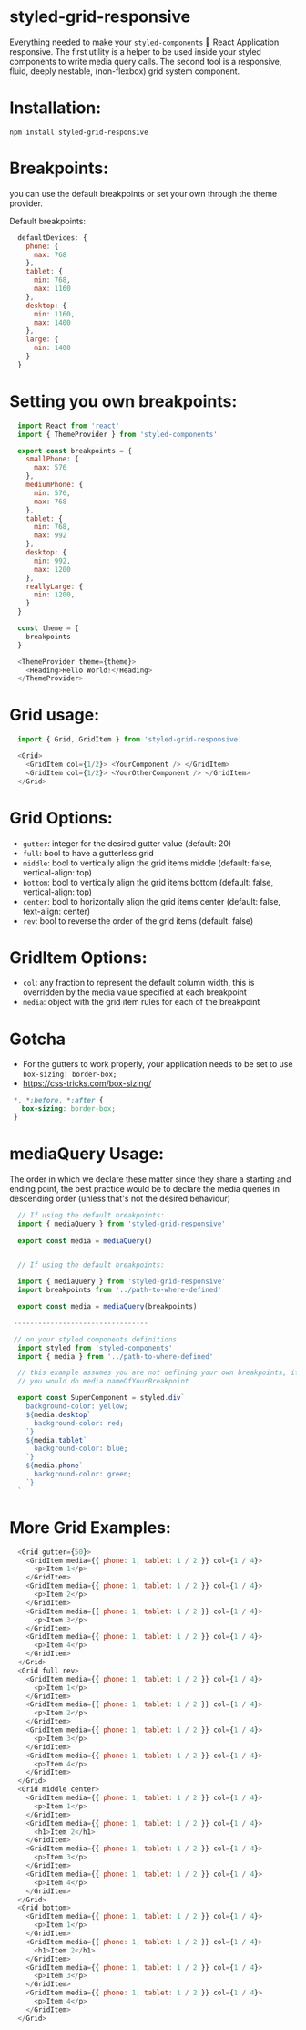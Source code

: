 # styled-grid-responsive
Everything needed to make your `styled-components` 💅 React Application responsive.
The first utility is a helper to be used inside your styled components to write media query calls.
The second tool is a responsive, fluid, deeply nestable, (non-flexbox) grid system component.

# Installation:
`npm install styled-grid-responsive`

# Breakpoints:
you can use the default breakpoints or set your own through the theme provider.

Default breakpoints:

 ````javascript
   defaultDevices: {
     phone: {
       max: 768
     },
     tablet: {
       min: 768,
       max: 1160
     },
     desktop: {
       min: 1160,
       max: 1400
     },
     large: {
       min: 1400
     }
   }
 ````

# Setting you own breakpoints:

````javascript
  import React from 'react'
  import { ThemeProvider } from 'styled-components'

  export const breakpoints = {
    smallPhone: {
      max: 576
    },
    mediumPhone: {
      min: 576,
      max: 768
    },
    tablet: {
      min: 768,
      max: 992
    },
    desktop: {
      min: 992,
      max: 1200
    },
    reallyLarge: {
      min: 1200,
    }
  }

  const theme = {
    breakpoints
  }

  <ThemeProvider theme={theme}>
    <Heading>Hello World!</Heading>
  </ThemeProvider>
````

# Grid usage:
````javascript
  import { Grid, GridItem } from 'styled-grid-responsive'

  <Grid>
    <GridItem col={1/2}> <YourComponent /> </GridItem>
    <GridItem col={1/2}> <YourOtherComponent /> </GridItem>
  </Grid>

````
# Grid Options:
  * `gutter`: integer for the desired gutter value (default: 20)
  * `full`: bool to have a gutterless grid
  * `middle`: bool to vertically align the grid items middle (default: false, vertical-align: top)
  * `bottom`: bool to vertically align the grid items bottom (default: false, vertical-align: top)
  * `center`: bool to horizontally align the grid items center (default: false, text-align: center)
  * `rev`: bool to reverse the order of the grid items (default: false)

# GridItem Options:
  * `col`: any fraction to represent the default column width, this is overridden by the media value specified at each breakpoint
  * `media`: object with the grid item rules for each of the breakpoint

# Gotcha
 * For the gutters to work properly, your application needs to be set to use `box-sizing: border-box;`
 * https://css-tricks.com/box-sizing/

 ````css
  *, *:before, *:after {
    box-sizing: border-box;
  }
````

# mediaQuery Usage:
The order in which we declare these matter since they share a starting and ending point,
the best practice would be to declare the media queries in descending order (unless that's not the desired behaviour)

````javascript
  // If using the default breakpoints:
  import { mediaQuery } from 'styled-grid-responsive'
  
  export const media = mediaQuery()


  // If using the default breakpoints:

  import { mediaQuery } from 'styled-grid-responsive'
  import breakpoints from '../path-to-where-defined'

  export const media = mediaQuery(breakpoints)

 ---------------------------------

 // on your styled components definitions
  import styled from 'styled-components'
  import { media } from '../path-to-where-defined'

  // this example assumes you are not defining your own breakpoints, if you are,
  // you would do media.nameOfYourBreakpoint

  export const SuperComponent = styled.div`
    background-color: yellow;
    ${media.desktop`
      background-color: red;
    `}
    ${media.tablet`
      background-color: blue;
    `}
    ${media.phone`
      background-color: green;
    `}
  `

````

# More Grid Examples:
````javascript
  <Grid gutter={50}>
    <GridItem media={{ phone: 1, tablet: 1 / 2 }} col={1 / 4}>
      <p>Item 1</p>
    </GridItem>
    <GridItem media={{ phone: 1, tablet: 1 / 2 }} col={1 / 4}>
      <p>Item 2</p>
    </GridItem>
    <GridItem media={{ phone: 1, tablet: 1 / 2 }} col={1 / 4}>
      <p>Item 3</p>
    </GridItem>
    <GridItem media={{ phone: 1, tablet: 1 / 2 }} col={1 / 4}>
      <p>Item 4</p>
    </GridItem>
  </Grid>
  <Grid full rev>
    <GridItem media={{ phone: 1, tablet: 1 / 2 }} col={1 / 4}>
      <p>Item 1</p>
    </GridItem>
    <GridItem media={{ phone: 1, tablet: 1 / 2 }} col={1 / 4}>
      <p>Item 2</p>
    </GridItem>
    <GridItem media={{ phone: 1, tablet: 1 / 2 }} col={1 / 4}>
      <p>Item 3</p>
    </GridItem>
    <GridItem media={{ phone: 1, tablet: 1 / 2 }} col={1 / 4}>
      <p>Item 4</p>
    </GridItem>
  </Grid>
  <Grid middle center>
    <GridItem media={{ phone: 1, tablet: 1 / 2 }} col={1 / 4}>
      <p>Item 1</p>
    </GridItem>
    <GridItem media={{ phone: 1, tablet: 1 / 2 }} col={1 / 4}>
      <h1>Item 2</h1>
    </GridItem>
    <GridItem media={{ phone: 1, tablet: 1 / 2 }} col={1 / 4}>
      <p>Item 3</p>
    </GridItem>
    <GridItem media={{ phone: 1, tablet: 1 / 2 }} col={1 / 4}>
      <p>Item 4</p>
    </GridItem>
  </Grid>
  <Grid bottom>
    <GridItem media={{ phone: 1, tablet: 1 / 2 }} col={1 / 4}>
      <p>Item 1</p>
    </GridItem>
    <GridItem media={{ phone: 1, tablet: 1 / 2 }} col={1 / 4}>
      <h1>Item 2</h1>
    </GridItem>
    <GridItem media={{ phone: 1, tablet: 1 / 2 }} col={1 / 4}>
      <p>Item 3</p>
    </GridItem>
    <GridItem media={{ phone: 1, tablet: 1 / 2 }} col={1 / 4}>
      <p>Item 4</p>
    </GridItem>
  </Grid>
````
